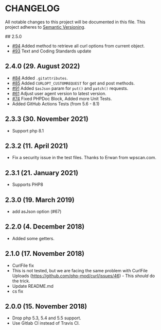 # CHANGELOG

All notable changes to this project will be documented in this file. This project adheres to [Semantic Versioning](http://semver.org/).

## 2.5.0

+ [#94](https://github.com/php-mod/curl/pull/94) Added method to retrieve all curl options from current object.
+ [#93](https://github.com/php-mod/curl/pull/93) Text and Coding Standards update

## 2.4.0 (29. August 2022)

+ [#84](https://github.com/php-mod/curl/pull/84) Added `.gitattributes`.
+ [#85](https://github.com/php-mod/curl/pull/85) Added `CURLOPT_CUSTOMREQUEST` for get and post methods.
+ [#91](https://github.com/php-mod/curl/pull/91) Added `$asJson` param for `put()` and `patch()` requests.
+ [#61](https://github.com/php-mod/curl/issues/61) Adjust user agent version to latest version.
+ [#74](https://github.com/php-mod/curl/pull/75) Fixed PHPDoc Block, Added more Unit Tests.
+ Added GitHub Actions Tests (from 5.6 - 8.1)

## 2.3.3 (30. November 2021)

+ Support php 8.1

## 2.3.2 (11. April 2021)

+ Fix a security issue in the test files. Thanks to Erwan from wpscan.com.

## 2.3.1 (21. January 2021)

+ Supports PHP8

## 2.3.0 (19. March 2019)

+ add asJson option (#67)

## 2.2.0 (4. December 2018)

+ Added some getters.

## 2.1.0 (17. November 2018)

+ CurlFile fix
+ This is not tested, but we are facing the same problem with CurlFile Uploads (https://github.com/php-mod/curl/issues/46) - This *should* do the trick.
+ Update README.md
+ cs fix

## 2.0.0 (15. November 2018)

+ Drop php 5.3, 5.4 and 5.5 support.
+ Use Gitlab CI instead of Travis CI.

